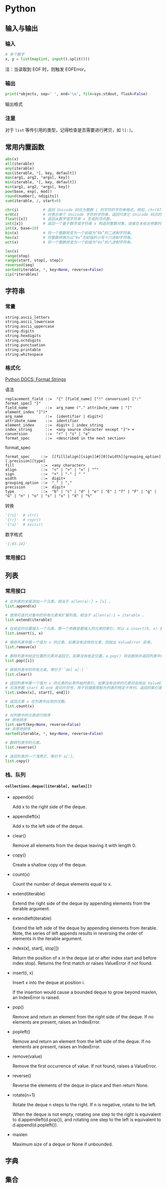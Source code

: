 # Python

## 输入与输出

### 输入

```python
# 多个数字
x, y = list(map(int, input().split()))
```

注：当读取到 EOF 时，则触发 EOFError。

### 输出

```python
print(*objects, sep=' ', end='\n', file=sys.stdout, flush=False)
```

输出格式

### 注意

对于 `list` 等传引用的类型，记得检查是否需要进行拷贝，如 `l[:]`。

## 常用内置函数

```python
abs(x)
all(iterable)
any(iterable)
max(iterable, *[, key, default])
max(arg1, arg2, *args[, key])
min(iterable, *[, key, default])
min(arg1, arg2, *args[, key])
pow(base, exp[, mod])
round(number[, ndigits])
sum(iterable, /, start=0)

chr(i)           # 返回 Unicode 码位为整数 i 的字符的字符串格式。例如，chr(97) 返回字符串 'a'。
ord(c)           # 对表示单个 Unicode 字符的字符串，返回代表它 Unicode 码点的整数。例如 ord('a') 返回整数 97。
float([x])       # 返回从数字或字符串 x 生成的浮点数。
int([x])         # 返回一个基于数字或字符串 x 构造的整数对象，或者在未给出参数时返回 0。
int(x, base=10)
bin(x)           # 将一个整数转变为一个前缀为“0b”的二进制字符串。
hex(x)           # 将整数转换为以“0x”为前缀的小写十六进制字符串。
oct(x)           # 将一个整数转变为一个前缀为“0o”的八进制字符串。

len(s)
range(stop)
range(start, stop[, step])
reversed(seq)
sorted(iterable, *, key=None, reverse=False)
zip(*iterables)
```

## 字符串

### 常量

```python
string.ascii_letters
string.ascii_lowercase
string.ascii_uppercase
string.digits
string.hexdigits
string.octdigits
string.punctuation
string.printable
string.whitespace
```

### 格式化

[Python DOCS: Format Strings](https://docs.python.org/zh-cn/3/library/string.html#formatstrings)

语法

```BNF
replacement_field ::=  "{" [field_name] ["!" conversion] [":" format_spec] "}"
field_name        ::=  arg_name ("." attribute_name | "[" element_index "]")*
arg_name          ::=  [identifier | digit+]
attribute_name    ::=  identifier
element_index     ::=  digit+ | index_string
index_string      ::=  <any source character except "]"> +
conversion        ::=  "r" | "s" | "a"
format_spec       ::=  <described in the next section>
```

format_spec

```
format_spec     ::=  [[fill]align][sign][#][0][width][grouping_option][.precision][type]
fill            ::=  <any character>
align           ::=  "<" | ">" | "=" | "^"
sign            ::=  "+" | "-" | " "
width           ::=  digit+
grouping_option ::=  "_" | ","
precision       ::=  digit+
type            ::=  "b" | "c" | "d" | "e" | "E" | "f" | "F" | "g" | "G" | "n" | "o" | "s" | "x" | "X" | "%"
```

转换

```python
'{!s}'  # str()
'{!r}'  # repr()
'{!a}'  # ascii()
```

数字格式

```python
'{:03.14}'
```

### 常用接口

## 列表

### 常用接口

```python
# 在列表的末尾添加一个元素。相当于 a[len(a):] = [x] 。
list.append(x)

# 使用可迭代对象中的所有元素来扩展列表。相当于 a[len(a):] = iterable 。
list.extend(iterable)

# 在给定的位置插入一个元素。第一个参数是要插入的元素的索引，所以 a.insert(0, x) 插入列表头部， a.insert(len(a), x) 等同于 a.append(x) 。
list.insert(i, x)

# 移除列表中第一个值为 x 的元素。如果没有这样的元素，则抛出 ValueError 异常。
list.remove(x)

# 删除列表中给定位置的元素并返回它。如果没有给定位置，a.pop() 将会删除并返回列表中的最后一个元素。（ 方法签名中 i 两边的方括号表示这个参数是可选的，而不是要你输入方括号。你会在 Python 参考库中经常看到这种表示方法)。
list.pop([i])

# 移除列表中的所有元素。等价于``del a[:]``
list.clear()

# 返回列表中第一个值为 x 的元素的从零开始的索引。如果没有这样的元素将会抛出 ValueError 异常。
# 可选参数 start 和 end 是切片符号，用于将搜索限制为列表的特定子序列。返回的索引是相对于整个序列的开始计算的，而不是 start 参数。
list.index(x[, start[, end]])

# 返回元素 x 在列表中出现的次数。
list.count(x)

# 对列表中的元素进行排序
## 原地排序
list.sort(key=None, reverse=False)
## 非原地排序
sorted(iterable, *, key=None, reverse=False)

# 翻转列表中的元素。
list.reverse()

# 返回列表的一个浅拷贝，等价于 a[:]。
list.copy()

```

### 栈、队列

#### `collections.deque([iterable[, maxlen]])`

- append(x)

  Add x to the right side of the deque.

- appendleft(x)

  Add x to the left side of the deque.

- clear()

  Remove all elements from the deque leaving it with length 0.

- copy()

  Create a shallow copy of the deque.

- count(x)

  Count the number of deque elements equal to x.

- extend(iterable)

  Extend the right side of the deque by appending elements from the iterable argument.

- extendleft(iterable)

  Extend the left side of the deque by appending elements from iterable. Note, the series of left appends results in reversing the order of elements in the iterable argument.

- index(x[, start[, stop]])

  Return the position of x in the deque (at or after index start and before index stop). Returns the first match or raises ValueError if not found.

- insert(i, x)

  Insert x into the deque at position i.

  If the insertion would cause a bounded deque to grow beyond maxlen, an IndexError is raised.

- pop()

  Remove and return an element from the right side of the deque. If no elements are present, raises an IndexError.

- popleft()

  Remove and return an element from the left side of the deque. If no elements are present, raises an IndexError.

- remove(value)

  Remove the first occurrence of value. If not found, raises a ValueError.

- reverse()

  Reverse the elements of the deque in-place and then return None.

- rotate(n=1)

  Rotate the deque n steps to the right. If n is negative, rotate to the left.

  When the deque is not empty, rotating one step to the right is equivalent to d.appendleft(d.pop()), and rotating one step to the left is equivalent to d.append(d.popleft()).

- maxlen

  Maximum size of a deque or None if unbounded.

## 字典

## 集合
